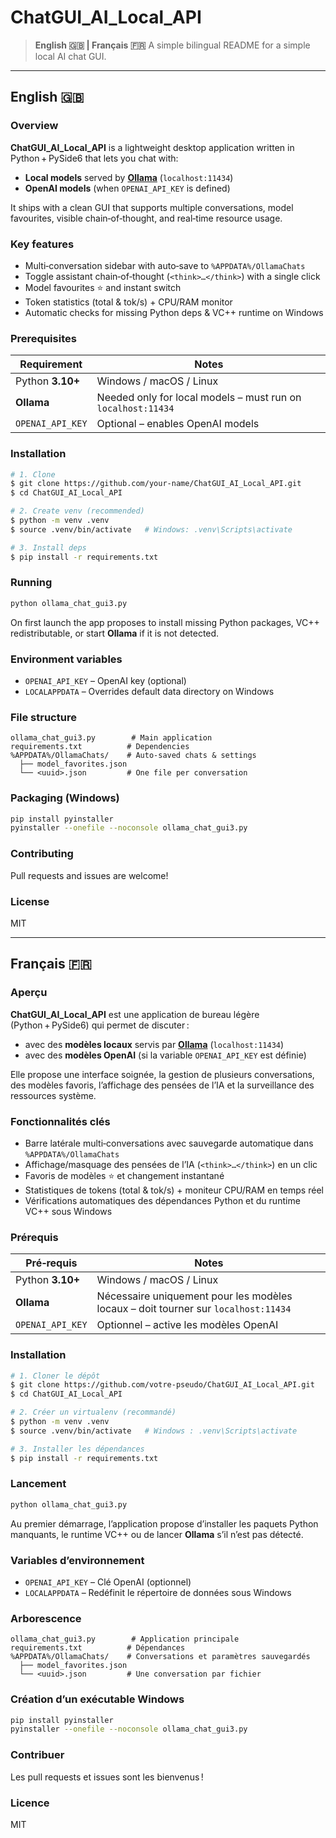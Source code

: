 # ChatGUI\_AI\_Local\_API

> **English 🇬🇧 | Français 🇫🇷**
> A simple bilingual README for a simple local AI chat GUI.

---

## English 🇬🇧

### Overview

**ChatGUI\_AI\_Local\_API** is a lightweight desktop application written in Python + PySide6 that lets you chat with:

* **Local models** served by **[Ollama](https://ollama.com/)** (`localhost:11434`)
* **OpenAI models** (when `OPENAI_API_KEY` is defined)

It ships with a clean GUI that supports multiple conversations, model favourites, visible chain‑of‑thought, and real‑time resource usage.

### Key features

* Multi‑conversation sidebar with auto‑save to `%APPDATA%/OllamaChats`
* Toggle assistant chain‑of‑thought (`<think>…</think>`) with a single click
* Model favourites ⭐ and instant switch
* Token statistics (total & tok/s) + CPU/RAM monitor
* Automatic checks for missing Python deps & VC++ runtime on Windows

### Prerequisites

| Requirement      | Notes                                                        |
| ---------------- | ------------------------------------------------------------ |
| Python **3.10+** | Windows / macOS / Linux                                      |
| **Ollama**       | Needed only for local models – must run on `localhost:11434` |
| `OPENAI_API_KEY` | Optional – enables OpenAI models                             |

### Installation

```bash
# 1. Clone
$ git clone https://github.com/your‑name/ChatGUI_AI_Local_API.git
$ cd ChatGUI_AI_Local_API

# 2. Create venv (recommended)
$ python -m venv .venv
$ source .venv/bin/activate   # Windows: .venv\Scripts\activate

# 3. Install deps
$ pip install -r requirements.txt
```

### Running

```bash
python ollama_chat_gui3.py
```

On first launch the app proposes to install missing Python packages, VC++ redistributable, or start **Ollama** if it is not detected.

### Environment variables

* `OPENAI_API_KEY` – OpenAI key (optional)
* `LOCALAPPDATA`  – Overrides default data directory on Windows

### File structure

```
ollama_chat_gui3.py        # Main application
requirements.txt          # Dependencies
%APPDATA%/OllamaChats/    # Auto‑saved chats & settings
  ├── model_favorites.json
  └── <uuid>.json         # One file per conversation
```

### Packaging (Windows)

```bash
pip install pyinstaller
pyinstaller --onefile --noconsole ollama_chat_gui3.py
```

### Contributing

Pull requests and issues are welcome!

### License

MIT

---

## Français 🇫🇷

### Aperçu

**ChatGUI\_AI\_Local\_API** est une application de bureau légère (Python + PySide6) qui permet de discuter :

* avec des **modèles locaux** servis par **[Ollama](https://ollama.com/)** (`localhost:11434`)
* avec des **modèles OpenAI** (si la variable `OPENAI_API_KEY` est définie)

Elle propose une interface soignée, la gestion de plusieurs conversations, des modèles favoris, l’affichage des pensées de l’IA et la surveillance des ressources système.

### Fonctionnalités clés

* Barre latérale multi‑conversations avec sauvegarde automatique dans `%APPDATA%/OllamaChats`
* Affichage/masquage des pensées de l’IA (`<think>…</think>`) en un clic
* Favoris de modèles ⭐ et changement instantané
* Statistiques de tokens (total & tok/s) + moniteur CPU/RAM en temps réel
* Vérifications automatiques des dépendances Python et du runtime VC++ sous Windows

### Prérequis

| Pré‑requis       | Notes                                                                              |
| ---------------- | ---------------------------------------------------------------------------------- |
| Python **3.10+** | Windows / macOS / Linux                                                            |
| **Ollama**       | Nécessaire uniquement pour les modèles locaux – doit tourner sur `localhost:11434` |
| `OPENAI_API_KEY` | Optionnel – active les modèles OpenAI                                              |

### Installation

```bash
# 1. Cloner le dépôt
$ git clone https://github.com/votre‑pseudo/ChatGUI_AI_Local_API.git
$ cd ChatGUI_AI_Local_API

# 2. Créer un virtualenv (recommandé)
$ python -m venv .venv
$ source .venv/bin/activate   # Windows : .venv\Scripts\activate

# 3. Installer les dépendances
$ pip install -r requirements.txt
```

### Lancement

```bash
python ollama_chat_gui3.py
```

Au premier démarrage, l’application propose d’installer les paquets Python manquants, le runtime VC++ ou de lancer **Ollama** s’il n’est pas détecté.

### Variables d’environnement

* `OPENAI_API_KEY` – Clé OpenAI (optionnel)
* `LOCALAPPDATA`  – Redéfinit le répertoire de données sous Windows

### Arborescence

```
ollama_chat_gui3.py        # Application principale
requirements.txt          # Dépendances
%APPDATA%/OllamaChats/    # Conversations et paramètres sauvegardés
  ├── model_favorites.json
  └── <uuid>.json         # Une conversation par fichier
```

### Création d’un exécutable Windows

```bash
pip install pyinstaller
pyinstaller --onefile --noconsole ollama_chat_gui3.py
```

### Contribuer

Les pull requests et issues sont les bienvenus !

### Licence

MIT
